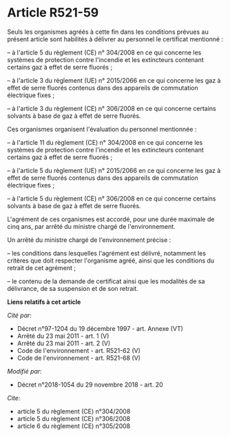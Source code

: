 # Article R521-59

Seuls les organismes agréés à cette fin dans les conditions prévues au présent article sont habilités à délivrer au personnel
le certificat mentionné :

– à l'article 5 du règlement (CE) n° 304/2008 en ce qui concerne les systèmes de protection contre l'incendie et les
extincteurs contenant certains gaz à effet de serre fluorés ;

– à l'article 3 du règlement (UE) n° 2015/2066 en ce qui concerne les gaz à effet de serre fluorés contenus dans des
appareils de commutation électrique fixes ;

– à l'article 3 du règlement (CE) n° 306/2008 en ce qui concerne certains solvants à base de gaz à effet de serre fluorés.

Ces organismes organisent l'évaluation du personnel mentionnée :

– à l'article 11 du règlement (CE) n° 304/2008 en ce qui concerne les systèmes de protection contre l'incendie et les
extincteurs contenant certains gaz à effet de serre fluorés ;

– à l'article 5 du règlement (UE) n° 2015/2066 en ce qui concerne les gaz à effet de serre fluorés contenus dans des
appareils de commutation électrique fixes ;

– à l'article 5 du règlement (CE) n° 306/2008 en ce qui concerne certains solvants à base de gaz à effet de serre fluorés.

L'agrément de ces organismes est accordé, pour une durée maximale de cinq ans, par arrêté du ministre chargé de
l'environnement.

Un arrêté du ministre chargé de l'environnement précise :

– les conditions dans lesquelles l'agrément est délivré, notamment les critères que doit respecter l'organisme agréé, ainsi
que les conditions du retrait de cet agrément ;

– le contenu de la demande de certificat ainsi que les modalités de sa délivrance, de sa suspension et de son retrait.

**Liens relatifs à cet article**

_Cité par_:

  - Décret n°97-1204 du 19 décembre 1997 - art. Annexe (VT)
  - Arrêté du 23 mai 2011 - art. 1 (V)
  - Arrêté du 23 mai 2011 - art. 2 (V)
  - Code de l'environnement - art. R521-62 (V)
  - Code de l'environnement - art. R521-68 (V)

_Modifié par_:

  - Décret n°2018-1054 du 29 novembre 2018 - art. 20

_Cite_:

  - article 5 du règlement (CE) n°304/2008
  - article 5 du règlement (CE) n°306/2008
  - article 6 du règlement (CE) n°305/2008
